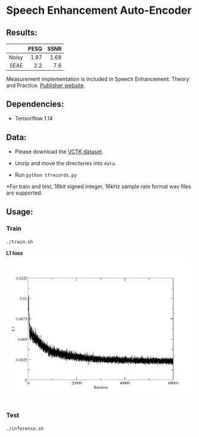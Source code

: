 # Speech Enhancement Auto-Encoder

## Results:
|                | PESQ          | SSNR     |
|---------------:|--------------:|---------:|
| Noisy          | 1.97          | 1.68     |
|  SEAE          | 2.2           | 7.6      |

Measurement implementation is included in Speech Enhancement: Theory and Practice. [Publisher website](https://www.crcpress.com/downloads/K14513/K14513_CD_Files.zip).



## Dependencies:
* Tensorflow 1.14

## Data:
* Please download the [VCTK dataset](https://drive.google.com/file/d/1NBIOCk1ouXqi_cY-XxH9_cDTftVYXYAR/view?usp=sharing).

* Unzip and move the directories into ```data```.

* Run ```python tfrecords.py```

*For train and test, 16bit signed integer, 16kHz sample rate format wav files are supported.


## Usage:

### Train

```
./train.sh
```
**L1 loss**
<img src="loss/loss.png" width="650">
### Test

```
./inference.sh
```
